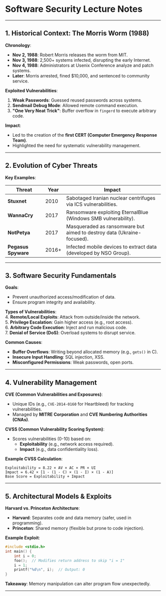 # Software Security Lecture Notes

---

## **1. Historical Context: The Morris Worm (1988)**  
**Chronology**:  
- **Nov 2, 1988**: Robert Morris releases the worm from MIT.  
- **Nov 3, 1988**: 2,500+ systems infected, disrupting the early Internet.  
- **Nov 4, 1988**: Administrators at Usenix Conference analyze and patch systems.  
- **Later**: Morris arrested, fined $10,000, and sentenced to community service.  

**Exploited Vulnerabilities**:  
1. **Weak Passwords**: Guessed reused passwords across systems.  
2. **Sendmail Debug Mode**: Allowed remote command execution.  
3. **"One Very Neat Trick"**: Buffer overflow in `fingerd` to execute arbitrary code.  

**Impact**:  
- Led to the creation of the **first CERT (Computer Emergency Response Team)**.  
- Highlighted the need for systematic vulnerability management.  

---

## **2. Evolution of Cyber Threats**  
**Key Examples**:  

| **Threat**          | **Year** | **Impact**                                                             |
| ------------------- | -------- | ---------------------------------------------------------------------- |
| **Stuxnet**         | 2010     | Sabotaged Iranian nuclear centrifuges via ICS vulnerabilities.         |
| **WannaCry**        | 2017     | Ransomware exploiting EternalBlue (Windows SMB vulnerability).         |
| **NotPetya**        | 2017     | Masqueraded as ransomware but aimed to destroy data (Ukraine-focused). |
| **Pegasus Spyware** | 2016+    | Infected mobile devices to extract data (developed by NSO Group).      |

---

## **3. Software Security Fundamentals**  
**Goals**:  
- Prevent unauthorized access/modification of data.  
- Ensure program integrity and availability.  

**Types of Vulnerabilities**:  
4. **Remote/Local Exploits**: Attack from outside/inside the network.  
5. **Privilege Escalation**: Gain higher access (e.g., root access).  
6. **Arbitrary Code Execution**: Inject and run malicious code.  
7. **Denial of Service (DoS)**: Overload systems to disrupt service.  

**Common Causes**:  
- **Buffer Overflows**: Writing beyond allocated memory (e.g., `gets()` in C).  
- **Insecure Input Handling**: SQL injection, XSS.  
- **Misconfigured Permissions**: Weak passwords, open ports.  

---

## **4. Vulnerability Management**  
**CVE (Common Vulnerabilities and Exposures)**:  
- Unique IDs (e.g., `CVE-2014-0160` for Heartbleed) for tracking vulnerabilities.  
- Managed by **MITRE Corporation** and **CVE Numbering Authorities (CNAs)**.  

**CVSS (Common Vulnerability Scoring System)**:  
- Scores vulnerabilities (0-10) based on:  
  - **Exploitability** (e.g., network access required).  
  - **Impact** (e.g., data confidentiality loss).  

**Example CVSS Calculation**:  
```  
Exploitability = 8.22 × AV × AC × PR × UI  
Impact = 6.42 × [1 - (1 - C) × (1 - I) × (1 - A)]  
Base Score = Exploitability + Impact  
```  

---

## **5. Architectural Models & Exploits**  
**Harvard vs. Princeton Architecture**:  
- **Harvard**: Separates code and data memory (safer, used in programming).  
- **Princeton**: Shared memory (flexible but prone to code injection).  

**Example Exploit**:  
```c  
#include <stdio.h>  
int main() {  
    int i = 0;  
    foo();  // Modifies return address to skip "i = 1"  
    i = 1;  
    printf("%d\n", i);  // Output: 0  
}  
```  
**Takeaway**: Memory manipulation can alter program flow unexpectedly.  

---
